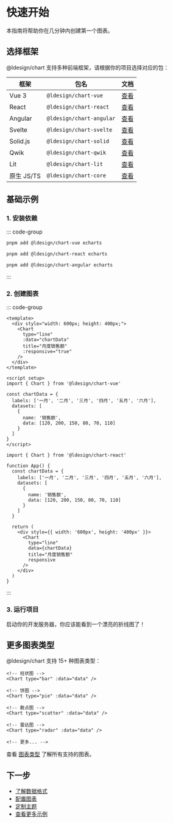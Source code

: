 # 快速开始

本指南将帮助你在几分钟内创建第一个图表。

## 选择框架

@ldesign/chart 支持多种前端框架，请根据你的项目选择对应的包：

| 框架 | 包名 | 文档 |
|------|------|------|
| Vue 3 | `@ldesign/chart-vue` | [查看](/guide/frameworks/vue) |
| React | `@ldesign/chart-react` | [查看](/guide/frameworks/react) |
| Angular | `@ldesign/chart-angular` | [查看](/guide/frameworks/angular) |
| Svelte | `@ldesign/chart-svelte` | [查看](/guide/frameworks/svelte) |
| Solid.js | `@ldesign/chart-solid` | [查看](/guide/frameworks/solid) |
| Qwik | `@ldesign/chart-qwik` | [查看](/guide/frameworks/qwik) |
| Lit | `@ldesign/chart-lit` | [查看](/guide/frameworks/lit) |
| 原生 JS/TS | `@ldesign/chart-core` | [查看](/guide/frameworks/vanilla) |

## 基础示例

### 1. 安装依赖

::: code-group

```sh [Vue]
pnpm add @ldesign/chart-vue echarts
```

```sh [React]
pnpm add @ldesign/chart-react echarts
```

```sh [Angular]
pnpm add @ldesign/chart-angular echarts
```

:::

### 2. 创建图表

::: code-group

```vue [Vue]
<template>
  <div style="width: 600px; height: 400px;">
    <Chart 
      type="line" 
      :data="chartData" 
      title="月度销售额"
      :responsive="true"
    />
  </div>
</template>

<script setup>
import { Chart } from '@ldesign/chart-vue'

const chartData = {
  labels: ['一月', '二月', '三月', '四月', '五月', '六月'],
  datasets: [
    {
      name: '销售额',
      data: [120, 200, 150, 80, 70, 110]
    }
  ]
}
</script>
```

```tsx [React]
import { Chart } from '@ldesign/chart-react'

function App() {
  const chartData = {
    labels: ['一月', '二月', '三月', '四月', '五月', '六月'],
    datasets: [
      {
        name: '销售额',
        data: [120, 200, 150, 80, 70, 110]
      }
    ]
  }
  
  return (
    <div style={{ width: '600px', height: '400px' }}>
      <Chart 
        type="line" 
        data={chartData} 
        title="月度销售额"
        responsive
      />
    </div>
  )
}
```

:::

### 3. 运行项目

启动你的开发服务器，你应该能看到一个漂亮的折线图了！

## 更多图表类型

@ldesign/chart 支持 15+ 种图表类型：

```vue
<!-- 柱状图 -->
<Chart type="bar" :data="data" />

<!-- 饼图 -->
<Chart type="pie" :data="data" />

<!-- 散点图 -->
<Chart type="scatter" :data="data" />

<!-- 雷达图 -->
<Chart type="radar" :data="data" />

<!-- 更多... -->
```

查看 [图表类型](/guide/concepts/chart-types) 了解所有支持的图表。

## 下一步

- [了解数据格式](/guide/concepts/data-formats)
- [配置图表](/guide/concepts/configuration)
- [定制主题](/guide/concepts/theming)
- [查看更多示例](/examples/basic)
